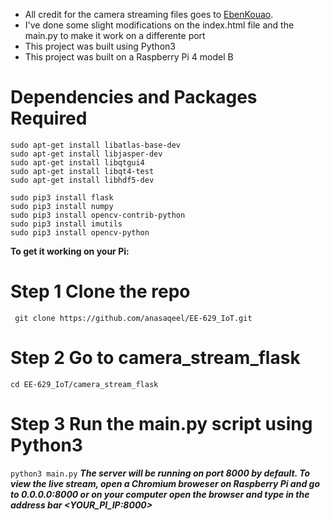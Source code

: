 - All credit for the camera streaming files goes to [EbenKouao](https://github.com/EbenKouao). 
- I've done some slight modifications on the index.html file and the main.py to make it work on a differente port
- This project was built using Python3
- This project was built on a Raspberry Pi 4 model B

# Dependencies and Packages Required

```
sudo apt-get install libatlas-base-dev
sudo apt-get install libjasper-dev
sudo apt-get install libqtgui4 
sudo apt-get install libqt4-test
sudo apt-get install libhdf5-dev

sudo pip3 install flask
sudo pip3 install numpy
sudo pip3 install opencv-contrib-python
sudo pip3 install imutils
sudo pip3 install opencv-python
```
**To get it working on your Pi:**
# Step 1 Clone the repo
` git clone https://github.com/anasaqeel/EE-629_IoT.git`

# Step 2 Go to camera_stream_flask
`cd EE-629_IoT/camera_stream_flask`

# Step 3 Run the main.py script using Python3
`python3 main.py`
***The server will be running on port 8000 by default. To view the live stream, open a Chromium broweser on Raspberry Pi and go to 0.0.0.0:8000 or on your computer open the browser and type in the address bar <YOUR_PI_IP:8000>***

